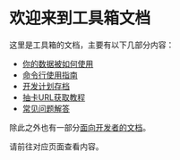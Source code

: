 # 欢迎来到工具箱文档

这里是工具箱的文档，主要有以下几部分内容：

- [你的数据被如何使用](account-privacy.md)
- [命令行使用指南](cli-guidance.md)
- [开发计划存档](history-dev-plan.md)
- [抽卡URL获取教程](how-to-get-api-url.md)
- [常见问题解答](troubleshooting.md)

除此之外也有一部分[面向开发者的文档](developer)。

请前往对应页面查看内容。
